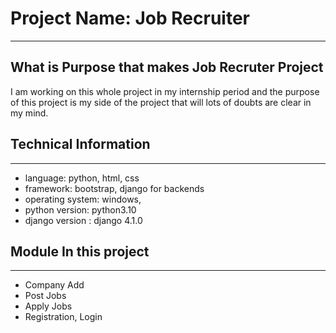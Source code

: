# Project Name: Job Recruiter

---

## What is Purpose that makes Job Recruter Project

I am working on this whole project in my internship period and the purpose of this project is my side of the project that will lots of doubts are clear in my mind.

## Technical Information

---

* language: python, html, css
* framework: bootstrap, django for backends
* operating system:  windows,
* python version: python3.10
* django version : django 4.1.0

## Module In this project

---

* Company Add
* Post Jobs
* Apply Jobs
* Registration, Login